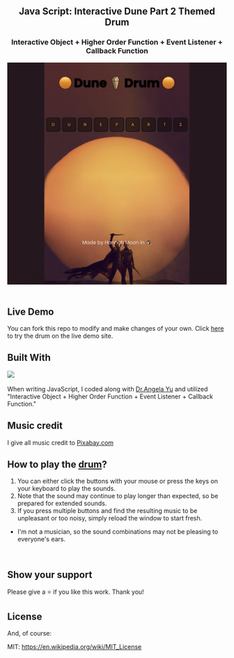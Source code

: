 <h2 align="center">
  Java Script: Interactive Dune Part 2 Themed Drum <br/>
</h2>

<h3 align="center">
  Interactive Object + Higher Order Function + Event Listener + Callback Function
</h3>

<div align="center">
  <img alt="Demo" src="dune2.png">
</div>

<br/>

## Live Demo
You can fork this repo to modify and make changes of your own. 
Click  <a href="https://hannah-moon.github.io/15_JS_Dune2_Drum/">here</a> to try the drum on the live demo site.
<br>

## Built With
<p align="left"><img src="https://skillicons.dev/icons?i=vscode,github,html,css,js,nodejs"> </a> </p>
When writing JavaScript, I coded along with <a href="https://twitter.com/yu_angela?ref_src=twsrc%5Egoogle%7Ctwcamp%5Eserp%7Ctwgr%5Eauthor">Dr.Angela Yu<a/> and utilized "Interactive Object + Higher Order Function + Event Listener + Callback Function."
<br>
  
## Music credit 
I give all music credit to <a href="https://pixabay.com/music/">Pixabay.com</a>
<br>

## How to play the <a href="https://hannah-moon.github.io/15_JS_Dune2_Drum/">drum</a>? 
1. You can either click the buttons with your mouse or press the keys on your keyboard to play the sounds.
2. Note that the sound may continue to play longer than expected, so be prepared for extended sounds.
3. If you press multiple buttons and find the resulting music to be unpleasant or too noisy, simply reload the window to start fresh.

* I'm not a musician, so the sound combinations may not be pleasing to everyone's ears.
<br>

## Show your support

Please give a ⭐ if you like this work. Thank you!
<br>

## License

And, of course:

MIT: <https://en.wikipedia.org/wiki/MIT_License>
